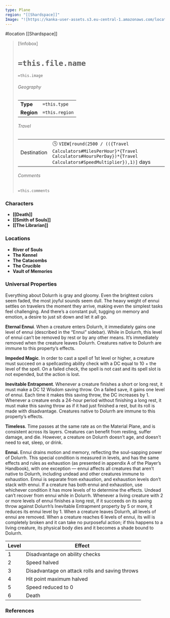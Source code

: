 ```yaml
---
type: Plane
region: "[[Shardspace]]"
Image: "![https://kanka-user-assets.s3.eu-central-1.amazonaws.com/locations/CaWs8Rbg2mb7S4LqTuDwM1OOV1Fq2V3usASv0CAV.png|250](https://kanka-user-assets.s3.eu-central-1.amazonaws.com/locations/CaWs8Rbg2mb7S4LqTuDwM1OOV1Fq2V3usASv0CAV.png)"
---
```

 #location [[Shardspace]]

> [!infobox]
> # `=this.file.name`
> `=this.image`
> ###### Geography
> |  |  |
> | ---- | ---- |
> | **Type** | `=this.type` |
> | **Region** | `=this.region` |
> ###### Travel
> |  |  |
> | ---- | ---- |
> | Destination | 🕓 `VIEW[round(2500 / (({Travel Calculators#MilesPerHour}*{Travel Calculators#HoursPerDay})*{Travel Calculators#SpeedMultiplier}),1)]` days |
> ###### Comments
> `=this.comments`

### Characters

* **[[Death]]**
* **[[Smith of Souls]]**
* **[[The Librarian]]**

### Locations

* **River of Souls**
* **The Kennel**
* **The Catacombs**
* **The Crucible**
* **Vault of Memories**

### Universal Properties

Everything about Dolurrh is gray and gloomy. Even the brightest colors seem faded, the most joyful sounds seem dull. The heavy weight of ennui settles on travelers the moment they arrive, making even the simplest tasks feel challenging. And there’s a constant pull, tugging on memory and emotion, a desire to just sit down and let it all go.

**Eternal Ennui**. When a creature enters Dolurrh, it immediately gains one level of ennui (described in the “Ennui” sidebar). While in Dolurrh, this level of ennui can’t be removed by rest or by any other means. It’s immediately removed when the creature leaves Dolurrh. Creatures native to Dolurrh are immune to this property’s effects.

**Impeded Magic**. In order to cast a spell of 1st level or higher, a creature must succeed on a spellcasting ability check with a DC equal to 10 + the level of the spell. On a failed check, the spell is not cast and its spell slot is not expended, but the action is lost.

**Inevitable Entrapment**. Whenever a creature finishes a short or long rest, it must make a DC 12 Wisdom saving throw. On a failed save, it gains one level of ennui. Each time it makes this saving throw, the DC increases by 1. Whenever a creature ends a 24-hour period without finishing a long rest, it must make this saving throw as if it had just finished a rest, but its roll is made with disadvantage. Creatures native to Dolurrh are immune to this property’s effects.

**Timeless**. Time passes at the same rate as on the Material Plane, and is consistent across its layers. Creatures can benefit from resting, suffer damage, and die. However, a creature on Dolurrh doesn’t age, and doesn’t need to eat, sleep, or drink.

**Ennui.** Ennui drains motion and memory, reflecting the soul-sapping power of Dolurrh. This special condition is measured in levels, and has the same effects and rules as exhaustion (as presented in appendix A of the Player’s Handbook), with one exception — ennui affects all creatures that aren’t native to Dolurrh, including undead and other creatures immune to exhaustion. Ennui is separate from exhaustion, and exhaustion levels don’t stack with ennui. If a creature has both ennui and exhaustion, use whichever condition it has more levels of to determine the effects.
Undead can’t recover from ennui while in Dolurrh. Whenever a living creature with 2 or more levels of ennui finishes a long rest, if it succeeds on its saving throw against Dolurrh’s Inevitable Entrapment property by 5 or more, it reduces its ennui level by 1. When a creature leaves Dolurrh, all levels of ennui are removed.
When a creature reaches 6 levels of ennui, its will is completely broken and it can take no purposeful action; if this happens to a living creature, its physical body dies and it becomes a shade bound to Dolurrh.

| Level | Effect                                         |
| ----- | ---------------------------------------------- |
| 1     | Disadvantage on ability checks                 |
| 2     | Speed halved                                   |
| 3     | Disadvantage on attack rolls and saving throws |
| 4     | Hit point maximum halved                       |
| 5     | Speed reduced to 0                             |
| 6     | Death                                          |

### References
